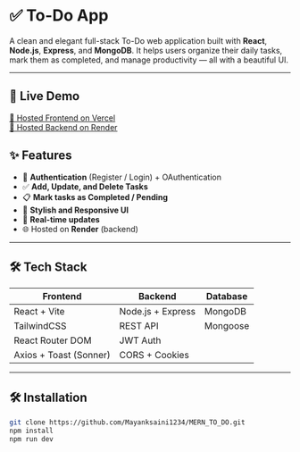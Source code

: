 # ✅ To-Do App

A clean and elegant full-stack To-Do web application built with **React**, **Node.js**, **Express**, and **MongoDB**. It helps users organize their daily tasks, mark them as completed, and manage productivity — all with a beautiful UI.

---
## 🔗 Live Demo

[🔗 Hosted Frontend on Vercel](https://mern-to-do-mu.vercel.app/)  
[🔗 Hosted Backend on Render](https://todoapppractice.onrender.com)

## ✨ Features

- 🔐 **Authentication** (Register / Login) + OAuthentication 
- ✅ **Add, Update, and Delete Tasks**
- 📋 **Mark tasks as Completed / Pending**
- 🎨 **Stylish and Responsive UI**
- 🔁 **Real-time updates**
- 🌐 Hosted on **Render** (backend)

---

## 🛠️ Tech Stack

| Frontend                | Backend            | Database   |
|-------------------------|--------------------|------------|
| React + Vite            | Node.js + Express  | MongoDB    |
| TailwindCSS             | REST API           | Mongoose   |
| React Router DOM        | JWT Auth           |            |
| Axios + Toast (Sonner)  | CORS + Cookies     |            |

---


## 🛠️ Installation 
```bash
git clone https://github.com/Mayanksaini1234/MERN_TO_DO.git
npm install
npm run dev
